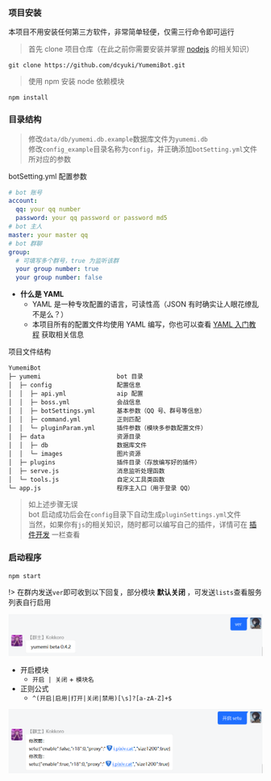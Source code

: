 ### 项目安装

本项目不用安装任何第三方软件，非常简单轻便，仅需三行命令即可运行

> 首先 clone 项目仓库（在此之前你需要安装并掌握 [nodejs](https://nodejs.org) 的相关知识）

```
git clone https://github.com/dcyuki/YumemiBot.git
```

> 使用 npm 安装 node 依赖模块

```
npm install
```

### 目录结构

> 修改`data/db/yumemi.db.example`数据库文件为`yumemi.db`  
> 修改`config_example`目录名称为`config`，并正确添加`botSetting.yml`文件所对应的参数

botSetting.yml 配置参数
```yaml
# bot 账号
account:
  qq: your qq number
  password: your qq password or password md5
# bot 主人
master: your master qq
# bot 群聊
group:
  # 可填写多个群号，true 为监听该群
  your group number: true
  your group number: false
```

- **什么是 YAML**
  + YAML 是一种专攻配置的语言，可读性高（JSON 有时确实让人眼花缭乱不是么？）
  + 本项目所有的配置文件均使用 YAML 编写，你也可以查看 [YAML 入门教程](https://www.runoob.com/w3cnote/yaml-intro.html) 获取相关信息

项目文件结构
```
YumemiBot
├─ yumemi                     bot 目录
│  ├─ config                  配置信息
│  │  ├─ api.yml              aip 配置
│  │  ├─ boss.yml             会战信息
│  │  ├─ botSettings.yml      基本参数（QQ 号、群号等信息）
│  │  ├─ command.yml          正则匹配
│  │  └─ pluginParam.yml      插件参数（模块多参数配置文件）
│  ├─ data                    资源目录
│  │  ├─ db                   数据库文件
│  │  └─ images               图片资源
│  ├─ plugins                 插件目录（存放编写好的插件）
│  ├─ serve.js                消息监听处理函数
│  └─ tools.js                自定义工具类函数
└─ app.js                     程序主入口（用于登录 QQ）
```

> 如上述步骤无误  
> bot 启动成功后会在`config`目录下自动生成`pluginSettings.yml`文件  
> 当然，如果你有`js`的相关知识，随时都可以编写自己的插件，详情可在 [插件开发](develop/) 一栏查看

### 启动程序

```
npm start
```

!> 在群内发送`ver`即可收到以下回复，部分模块 **默认关闭** ，可发送`lists`查看服务列表自行启用  

![version](../public/images/demo/version.png)

- 开启模块
  + `开启 | 关闭` + `模块名`
- 正则公式
  + `^(开启|启用|打开|关闭|禁用)[\s]?[a-zA-Z]+$`

![enable](../public/images/demo/enable.png)